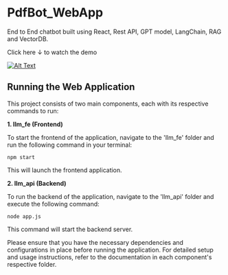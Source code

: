 # PdfBot_WebApp
End to End chatbot built using React, Rest API, GPT model, LangChain, RAG and VectorDB.

Click here &darr; to watch the demo

[![Alt Text](https://github.com/NivedhaBalakrishnan/PdfBot_WebApp/assets/50318272/b659058e-f743-4482-98cc-ffefcd8088df)](https://youtu.be/v2zfz-iGc80?si=PGO8MeghXWcymcfV/)


## Running the Web Application

This project consists of two main components, each with its respective commands to run:

**1. llm_fe (Frontend)**

To start the frontend of the application, navigate to the 'llm_fe' folder and run the following command in your terminal:

```shell
npm start
```

This will launch the frontend application.

**2. llm_api (Backend)**

To run the backend of the application, navigate to the 'llm_api' folder and execute the following command:

``` shell
node app.js
```

This command will start the backend server.

Please ensure that you have the necessary dependencies and configurations in place before running the application. For detailed setup and usage instructions, refer to the documentation in each component's respective folder.
